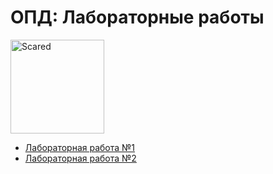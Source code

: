 # ОПД: Лабораторные работы

<img alt="Scared" src="https://github.com/maxbarsukov/itmo/blob/master/.docs/scared.gif" height="150">

- [Лабораторная работа №1](https://github.com/maxbarsukov/itmo/tree/master/%D0%BE%D0%BF%D0%B4/%D0%BB%D0%B0%D0%B1%D0%BE%D1%80%D0%B0%D1%82%D0%BE%D1%80%D0%BD%D1%8B%D0%B5/lab1)
- [Лабораторная работа №2](https://github.com/maxbarsukov/itmo/tree/master/%D0%BE%D0%BF%D0%B4/%D0%BB%D0%B0%D0%B1%D0%BE%D1%80%D0%B0%D1%82%D0%BE%D1%80%D0%BD%D1%8B%D0%B5/lab2)
